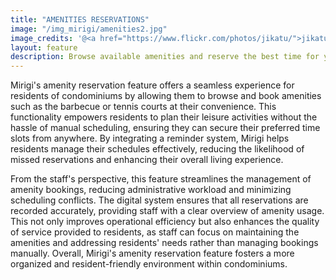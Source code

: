 ```yaml
---
title: "AMENITIES RESERVATIONS"
image: "/img_mirigi/amenities2.jpg"
image_credits: '@<a href="https://www.flickr.com/photos/jikatu/">jikatu</a>'
layout: feature
description: Browse available amenities and reserve the best time for you, from anywhere. Ask Mirigi to remind you so you don't forget.
---
```

Mirigi's amenity reservation feature offers a seamless experience for residents of condominiums by allowing them to browse and book amenities such as the barbecue or tennis courts at their convenience. This functionality empowers residents to plan their leisure activities without the hassle of manual scheduling, ensuring they can secure their preferred time slots from anywhere. By integrating a reminder system, Mirigi helps residents manage their schedules effectively, reducing the likelihood of missed reservations and enhancing their overall living experience.

From the staff's perspective, this feature streamlines the management of amenity bookings, reducing administrative workload and minimizing scheduling conflicts. The digital system ensures that all reservations are recorded accurately, providing staff with a clear overview of amenity usage. This not only improves operational efficiency but also enhances the quality of service provided to residents, as staff can focus on maintaining the amenities and addressing residents' needs rather than managing bookings manually. Overall, Mirigi's amenity reservation feature fosters a more organized and resident-friendly environment within condominiums. 

